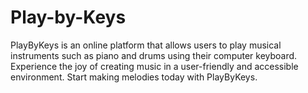# Play-by-Keys
PlayByKeys is an online platform that allows users to play musical instruments such as piano and drums using their computer keyboard. Experience the joy of creating music in a user-friendly and accessible environment. Start making melodies today with PlayByKeys.
